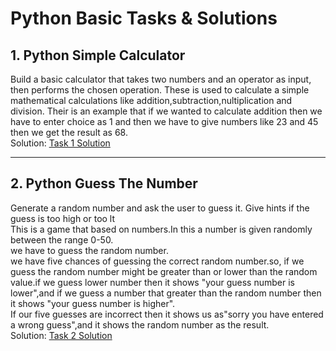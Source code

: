 # Python Basic Tasks & Solutions  

## 1. Python Simple Calculator  
Build a basic calculator that takes two numbers and an operator as input, then performs the chosen operation.
These is used to calculate a simple mathematical calculations like addition,subtraction,nultiplication and division.
Their is an example that if we wanted to calculate addition then we have to enter choice as 1 and then we have to give numbers like 23 and 45 then we get the result as 68.  
Solution: [Task 1 Solution](./tash_1/Readme.md)

---

## 2. Python Guess The Number

Generate a random number and ask the user to guess it. Give hints if the guess is too high or too lt  
 This is a game that based on numbers.In this a number is given randomly between the range 0-50.   
 we have to guess the random number.     
 we have five chances of guessing the correct random number.so, if we guess the random number might be  greater than or lower than the random value.if we guess lower number then it shows "your guess number is lower",and if we guess a number that greater than the random number then it shows "your guess number is higher".   
 If our five guesses are incorrect then it shows us as"sorry you have entered a wrong guess",and it shows the random number as the result.   
 Solution: [Task 2 Solution](./task_2/Readme.md)
